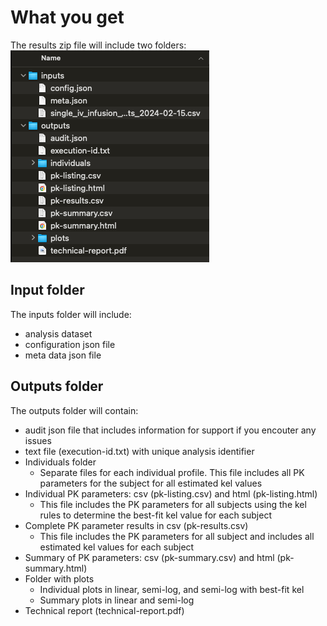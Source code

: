 # What you get
The results zip file will include two folders: 
![Results file contents](./images/results_file.png)

## Input folder
The inputs folder will include:
-   analysis dataset
-   configuration json file
-   meta data json file

## Outputs folder
The outputs folder will contain:
-   audit json file that includes information for support if you encouter any issues
-   text file (execution-id.txt) with unique analysis identifier 
-   Individuals folder
    *   Separate files for each individual profile. This file includes all PK parameters for the subject for all estimated kel values
-   Individual PK parameters: csv (pk-listing.csv) and html (pk-listing.html)
    *   This file includes the PK parameters for all subjects using the kel rules to determine the best-fit kel value for each subject
-   Complete PK parameter results in csv (pk-results.csv)
    *   This file includes the PK parameters for all subject and includes all estimated kel values for each subject
-   Summary of PK parameters: csv (pk-summary.csv) and html (pk-summary.html)
-   Folder with plots
    *   Individual plots in linear, semi-log, and semi-log with best-fit kel
    *   Summary plots in linear and semi-log
-   Technical report (technical-report.pdf)

